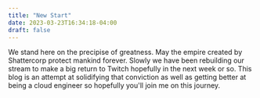 ```yaml
---
title: "New Start"
date: 2023-03-23T16:34:18-04:00
draft: false
---
```


We stand here on the precipise of greatness. May the empire created by Shattercorp protect mankind forever.
Slowly we have been rebuilding our stream to make a big return to Twitch hopefully in the next week or so. This blog is an attempt at solidifying that conviction as well as getting better at being a cloud engineer so hopefully you'll join me on this journey.
